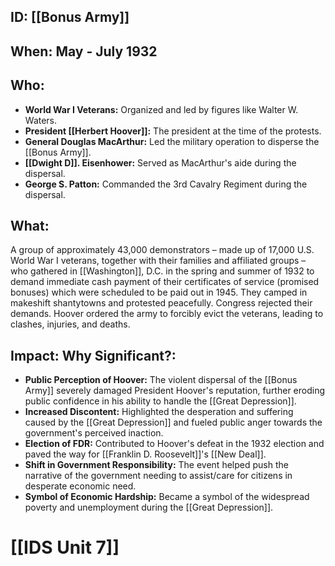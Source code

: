 ## ID: [[Bonus Army]]

## When: May - July 1932

## Who:
* **World War I Veterans:** Organized and led by figures like Walter W. Waters.
* **President [[Herbert Hoover]]:** The president at the time of the protests.
* **General Douglas MacArthur:** Led the military operation to disperse the [[Bonus Army]].
* **[[Dwight D]]. Eisenhower:** Served as MacArthur's aide during the dispersal.
* **George S. Patton:** Commanded the 3rd Cavalry Regiment during the dispersal.

## What:
A group of approximately 43,000 demonstrators – made up of 17,000 U.S. World War I veterans, together with their families and affiliated groups – who gathered in [[Washington]], D.C. in the spring and summer of 1932 to demand immediate cash payment of their certificates of service (promised bonuses) which were scheduled to be paid out in 1945. They camped in makeshift shantytowns and protested peacefully. Congress rejected their demands. Hoover ordered the army to forcibly evict the veterans, leading to clashes, injuries, and deaths.

## Impact: Why Significant?:
* **Public Perception of Hoover:** The violent dispersal of the [[Bonus Army]] severely damaged President Hoover's reputation, further eroding public confidence in his ability to handle the [[Great Depression]].
* **Increased Discontent:** Highlighted the desperation and suffering caused by the [[Great Depression]] and fueled public anger towards the government's perceived inaction.
* **Election of FDR:** Contributed to Hoover's defeat in the 1932 election and paved the way for [[Franklin D. Roosevelt]]'s [[New Deal]].
* **Shift in Government Responsibility:** The event helped push the narrative of the government needing to assist/care for citizens in desperate economic need.
* **Symbol of Economic Hardship:** Became a symbol of the widespread poverty and unemployment during the [[Great Depression]].

# [[IDS Unit 7]]
